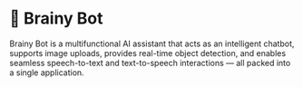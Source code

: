 # **🧠 Brainy Bot**

Brainy Bot is a multifunctional AI assistant that acts as an intelligent chatbot, supports image uploads, provides real-time object detection, and enables seamless speech-to-text and text-to-speech interactions — all packed into a single application.
